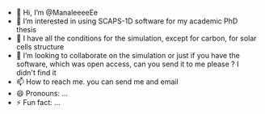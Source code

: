 - 👋 Hi, I’m @ManaleeeeEe
- 👀 I’m interested in using SCAPS-1D software for my academic PhD thesis
- 🌱 I have all the conditions for the simulation, except for carbon, for solar cells structure
- 💞️ I’m looking to collaborate on the simulation or just if you have the software, which was open access, can you send it to me please ? I didn't find it 
- 📫 How to reach me. you can send me and email 
- 😄 Pronouns: ...
- ⚡ Fun fact: ...

<!---
ManaleeeeEe/ManaleeeeEe is a ✨ special ✨ repository because its `README.md` (this file) appears on your GitHub profile.
You can click the Preview link to take a look at your changes.
--->
